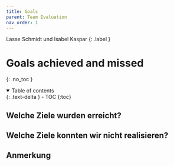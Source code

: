 ```yaml
---
title: Goals
parent: Team Evaluation
nav_order: 1
---
```


Lasse Schmidt und Isabel Kaspar
{: .label }

# Goals achieved and missed
{: .no_toc }

<details open markdown="block">
  <summary>
    Table of contents
  </summary>
  {: .text-delta }
- TOC
{:toc}
</details>

## Welche Ziele wurden erreicht?



## Welche Ziele konnten wir nicht realisieren?

## Anmerkung